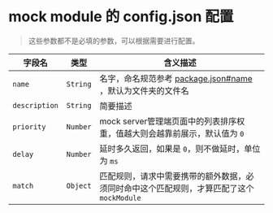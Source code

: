 # mock module 的 config.json 配置

> 这些参数都不是必填的参数，可以根据需要进行配置。

| 字段名 |  类型 | 含义描述 |
| --- | --- | --- |
| `name` |  `String` | 名字，命名规范参考 [package.json#name](https://docs.npmjs.com/files/package.json#name) ，默认为文件夹的文件名 |
| `description` |  `String` | 简要描述 |
| `priority` |  `Number` | mock server管理端页面中的列表排序权重，值越大则会越靠前展示，默认值为 `0` |
| `delay` |  `Number` | 延时多久返回，如果是 `0`，则不做延时，单位为 `ms` |
| `match` | `Object` | 匹配规则，请求中需要携带的额外数据，必须同时命中这个匹配规则，才算匹配了这个 `mockModule` |
